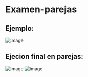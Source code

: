 # Examen-parejas

## Ejemplo:
![image](https://github.com/user-attachments/assets/65bb664d-178d-481c-ba67-ab965111486e)


## Ejecion final en parejas:
![image](https://github.com/user-attachments/assets/4832c9fa-3b7b-476f-b15b-64a07d5a0a3a)
![image](https://github.com/user-attachments/assets/937517a0-a237-40f0-a468-70face211dda)

